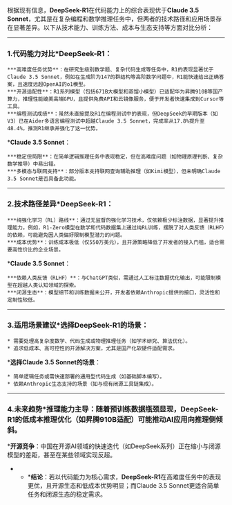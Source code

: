 根据现有信息，**DeepSeek-R1**在代码能力上的综合表现优于**Claude 3.5 Sonnet**，尤其是在复杂编程和数学推理任务中，但两者的技术路径和应用场景存在显著差异。以下从技术能力、训练方法、成本与生态支持等方面对比分析：

* * *

### 1\.**代码能力对比*****DeepSeek-R1**： 

    ***高难度任务优势**：在研究生级别数学题、复杂代码生成等任务中，R1的表现显著优于Claude 3.5 Sonnet，例如在生成阶为147的群结构等高阶数学问题中，R1能快速给出正确答案，且速度远超OpenAI的o1模型。 
    ***开源适配性**：R1系列模型（包括671B大模型和蒸馏小模型）已适配华为昇腾910B等国产算力，推理性能媲美高端GPU，且提供免费API和云镜像服务，便于开发者快速集成到Cursor等工具。 
    ***编程测试成绩**：虽然未直接提及R1在编程测试中的表现，但DeepSeek的早期版本（如V3）已在Aider多语言编程测试中超越Claude 3.5 Sonnet，完成率从17.8%提升至48.4%，推测R1继承并强化了这一优势。

  ***Claude 3.5 Sonnet**： 

    ***稳定但局限**：在简单逻辑推理任务中表现稳定，但在高难度问题（如物理原理判断、复杂数学推导）中易出错。 
    ***多模态与联网支持**：部分版本支持联网查询辅助推理（如Kimi模型），但未明确Claude 3.5 Sonnet是否具备此功能。

* * *

### 2\.**技术路径差异*****DeepSeek-R1**： 

    ***纯强化学习（RL）路线**：通过无监督的强化学习技术，仅依赖极少标注数据，显著提升推理能力。例如，R1-Zero模型在数学和代码数据集上通过纯RL训练，摆脱了对人类反馈（RLHF）的依赖，可能避免因人类偏好限制模型潜力的问题。 
    ***成本优势**：训练成本极低（仅550万美元），且开源策略降低了开发者的接入门槛，适合需要高性价比的企业场景。

  ***Claude 3.5 Sonnet**： 

    ***依赖人类反馈（RLHF）**：与ChatGPT类似，需通过人工标注数据优化输出，可能限制模型在超越人类认知领域的探索。 
    ***闭源生态**：模型细节和训练数据未公开，开发者依赖Anthropic提供的接口，灵活性和定制性较低。

* * *

### 3\.**适用场景建议*****选择DeepSeek-R1的场景**： 

    * 需要处理高复杂度数学、代码生成或物理推理任务（如学术研究、算法优化）。 
    * 追求低成本、高可控性的开源解决方案，尤其是国产化软硬件适配需求。

  ***选择Claude 3.5 Sonnet的场景**： 

    * 简单逻辑任务或需快速部署的通用型代码生成（如基础脚本编写）。 
    * 依赖Anthropic生态支持的场景（如与现有闭源工具链集成）。

* * *

### 4\.**未来趋势*****推理能力主导**：随着预训练数据瓶颈显现，DeepSeek-R1的低成本推理优化（如昇腾910B适配）可能推动AI应用向推理侧倾斜。 
  ***开源竞争**：中国在开源AI领域的快速迭代（如DeepSeek系列）正在缩小与闭源模型的差距，甚至在某些领域实现反超。

* * ***结论**：若以代码能力为核心需求，**DeepSeek-R1**在高难度任务中的表现更优，且开源生态和低成本优势明显；而Claude 3.5 Sonnet更适合简单任务和闭源生态的稳定需求。